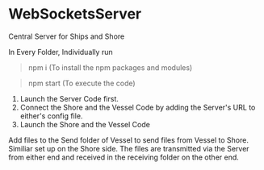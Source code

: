 # WebSocketsServer
Central Server for Ships and Shore

In Every Folder, Individually run 
> npm i (To install the npm packages and modules) 

> npm start (To execute the code)

1) Launch the Server Code first.
2) Connect the Shore and the Vessel Code by adding the Server's URL to either's config file. 
3) Launch the Shore and the Vessel Code

Add files to the Send folder of Vessel to send files from Vessel to Shore. Similiar set up on the Shore side. 
The files are transmitted via the Server from either end and received in the receiving folder on the other end. 
